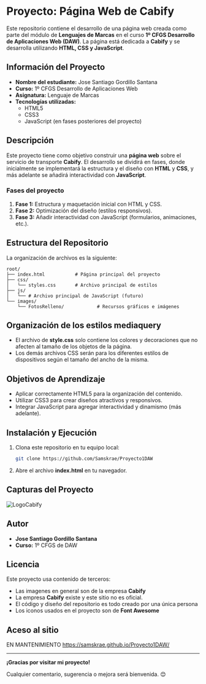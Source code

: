 # Proyecto: Página Web de Cabify

Este repositorio contiene el desarrollo de una página web creada como parte del módulo de **Lenguajes de Marcas** en el curso **1º CFGS Desarrollo de Aplicaciones Web (DAW)**. La página está dedicada a **Cabify** y se desarrolla utilizando **HTML, CSS y JavaScript**.

## Información del Proyecto

- **Nombre del estudiante:** Jose Santiago Gordillo Santana
- **Curso:** 1º CFGS Desarrollo de Aplicaciones Web
- **Asignatura:** Lenguaje de Marcas
- **Tecnologías utilizadas:**
  - HTML5
  - CSS3
  - JavaScript (en fases posteriores del proyecto)

## Descripción

Este proyecto tiene como objetivo construir una **página web** sobre el servicio de transporte **Cabify**. El desarrollo se dividirá en fases, donde inicialmente se implementará la estructura y el diseño con **HTML** y **CSS**, y más adelante se añadirá interactividad con **JavaScript**.

### Fases del proyecto

1. **Fase 1:** Estructura y maquetación inicial con HTML y CSS.
2. **Fase 2:** Optimización del diseño (estilos responsivos).
3. **Fase 3:** Añadir interactividad con JavaScript (formularios, animaciones, etc.).

## Estructura del Repositorio

La organización de archivos es la siguiente:

```
root/
├── index.html           # Página principal del proyecto
├── css/
│   └── styles.css       # Archivo principal de estilos
├── js/
│   └── # Archivo principal de JavaScript (futuro)
└── images/
    └── FotosRelleno/            # Recursos gráficos e imágenes
```

## Organización de los estilos mediaquery

- El archivo de **style.css** solo contiene los colores y decoraciones que no afecten al tamaño de los objetos de la página.
- Los demás archivos CSS serán para los diferentes estilos de dispositivos según el tamaño del ancho de la misma.

## Objetivos de Aprendizaje

- Aplicar correctamente HTML5 para la organización del contenido.
- Utilizar CSS3 para crear diseños atractivos y responsivos.
- Integrar JavaScript para agregar interactividad y dinamismo (más adelante).

## Instalación y Ejecución

1. Clona este repositorio en tu equipo local:
   ```bash
   git clone https://github.com/Samskrae/Proyecto1DAW
   ```
2. Abre el archivo **index.html** en tu navegador.

## Capturas del Proyecto

![LogoCabify](https://brandemia.org/sites/default/files/inline/images/cabify_logo_nuevo_2.png)

## Autor

- **Jose Santiago Gordillo Santana**
- **Curso:** 1º CFGS de DAW

## Licencia

Este proyecto usa contenido de terceros:

- Las imagenes en general son de la empresa **Cabify**
- La empresa **Cabify** existe y este sitio no es oficial.
- El código y diseño del repositorio es todo creado por una única persona
- Los iconos usados en el proyecto son de **Font Awesome**

## Aceso al sitio

EN MANTENIMIENTO
https://samskrae.github.io/Proyecto1DAW/

---

**¡Gracias por visitar mi proyecto!**

Cualquier comentario, sugerencia o mejora será bienvenida. 😊

